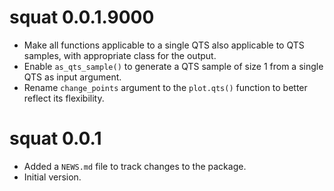 # squat 0.0.1.9000

* Make all functions applicable to a single QTS also applicable to QTS samples,
with appropriate class for the output.
* Enable `as_qts_sample()` to generate a QTS sample of size 1 from a single QTS
as input argument.
* Rename `change_points` argument to the `plot.qts()` function to better reflect
its flexibility.

# squat 0.0.1

* Added a `NEWS.md` file to track changes to the package.
* Initial version.
